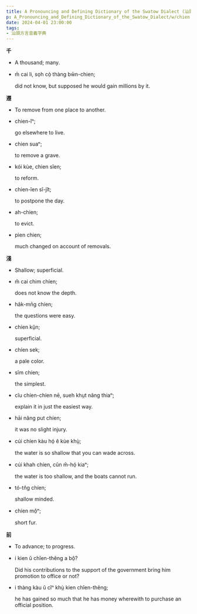 ```yaml
---
title: A Pronouncing and Defining Dictionary of the Swatow Dialect (汕頭方言音義字典) / chien
p: A_Pronouncing_and_Defining_Dictionary_of_the_Swatow_Dialect/w/chien
date: 2024-04-01 23:00:00
tags: 
- 汕頭方言音義字典
---
```



**千**
- A thousand; many.

- m̄ cai li, so̤h cò̤ thàng bw̄n-chien;

  did not know, but supposed he would gain millions by it.

**遷**
- To remove from one place to another.

- chien-îⁿ;

  go elsewhere to live.

- chien suaⁿ;

  to remove a grave.

- kói kùe, chien sĭen;

  to reform.

- chien-ĭen sî-jît;

  to postpone the day.

- ah-chien;

  to evict.

- pìen chien;

  much changed on account of removals.

**淺**
- Shallow; superficial.

- m̄ cai chim chíen;

  does not know the depth.

- hâk-mn̄g chíen;

  the questions were easy.

- chíen kṳ̆n;

  superficial.

- chíen sek;

  a pale color.

- sĭm chíen;

  the simplest.

- cĭu chíen-chíen nē, sueh khṳt nâng thiaⁿ;

  explain it in just the easiest way.

- hāi nâng put chíen;

  it was no slight injury.

- cúi chíen kàu hó̤ ĕ kùe khṳ̀;

  the water is so shallow that you can wade across.

- cúi khah chíen, cûn m̄-hó̤ kiaⁿ;

  the water is too shallow, and the boats cannot run.

- tó-tn̂g chíen;

  shallow minded.

- chíen mô̤ⁿ;

  short fur.

**前**
- To advance; to progress.

- i kien ŭ chîen-thêng a bô̤?

  Did his contributions to the support of the government bring him promotion to office or not?

- i thàng kàu ŭ cîⁿ khṳ̀ kien chîen-thêng;

  he has gained so much that he has money wherewith to purchase an official position.